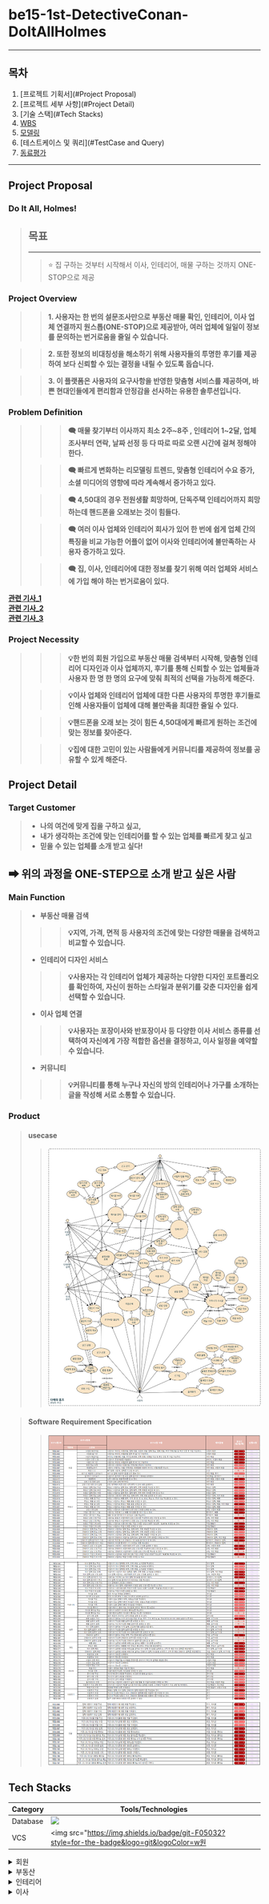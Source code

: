 # be15-1st-DetectiveConan-DoItAllHolmes

---

## 목차
1. [프로젝트 기획서](#Project Proposal)
2. [프로젝트 세부 사항](#Project Detail)
3. [기술 스택](#Tech Stacks)
4. [WBS](#WBS)
5. [모델링](#Modeling)
6. [테스트케이스 및 쿼리](#TestCase and Query)
7. [동료평가](#Feedback)

---
## Project Proposal
### Do It All, Holmes!
> ## 목표
> ---
>> ⭐ 집 구하는 것부터 시작해서 이사, 인테리어, 매물 구하는 것까지 ONE-STOP으로 제공

### Project Overview
>> **1. 사용자는 한 번의 설문조사만으로 부동산 매물 확인, 인테리어, 이사 업체 연결까지 원스톱(ONE-STOP)으로 제공받아, 여러 업체에 일일이 정보를 문의하는 번거로움을 줄일 수 있습니다.**

>> **2. 또한 정보의 비대칭성을 해소하기 위해 사용자들의 투명한 후기를 제공하여 보다 신뢰할 수 있는 결정을 내릴 수 있도록 돕습니다.** 

>> **3. 이 플랫폼은 사용자의 요구사항을 반영한 맞춤형 서비스를 제공하며, 바쁜 현대인들에게 편리함과 안정감을 선사하는 유용한 솔루션입니다.**
### Problem Definition
> 
> >> **🗨 매물 찾기부터 이사까지 최소 2주~8주 , 인테리어 1~2달, 업체 조사부터 연락, 날짜 선정 등 다 따로 따로 오랜 시간에 걸쳐 정해야 한다.**
> 
> >> **🗨 빠르게 변화하는 리모델링 트렌드, 맞춤형 인테리어 수요 증가, 소셜 미디어의 영향에 따라 계속해서 증가하고 있다.**
> 
> >> **🗨 4,50대의 경우 전원생활 희망하며, 단독주택 인테리어까지 희망 하는데 핸드폰을 오래보는 것이 힘들다.**
> 
> >> **🗨 여러 이사 업체와 인테리어 회사가 있어 한 번에 쉽게 업체 간의 특징을 비교 가능한 어플이 없어 이사와 인테리어에 불만족하는 사용자 증가하고 있다.**
> 
> >> **🗨 집, 이사, 인테리어에 대한 정보를 찾기 위해 여러 업체와 서비스에 가입 해야 하는 번거로움이 있다.**


[**관련 기사_1**](http://www.yongdal.pro/board/notice_view.html?n=45)  
[**관련 기사_2**](https://www.jutek.kr/user/selectBbsColumn.do?BBS_NUM=1374&COD03_CODE=c0318&MEN02_NUM=57&pageNum=1)  
[**관련 기사_3**](https://blog.opensurvey.co.kr/article/living-2020-2/)

### Project Necessity
> >> **💡한 번의 회원 가입으로 부동산 매물 검색부터 시작해, 맞춤형 인테리어 디자인과 이사 업체까지,  후기를 통해 신뢰할 수 있는 업체들과 사용자 한 명 한 명의 요구에 맞춰 최적의 선택을 가능하게 해준다.**
> 
> >> **💡이사 업체와 인테리어 업체에 대한 다른 사용자의 투명한 후기들로 인해 사용자들이 업체에 대해 불만족을 최대한 줄일 수 있다.**
> 
> >> **💡핸드폰을 오래 보는 것이 힘든 4,50대에게 빠르게 원하는 조건에 맞는 정보를 찾아준다.**
> 
> >> **💡집에 대한 고민이 있는 사람들에게 커뮤니티를 제공하여 정보를 공유할 수 있게 해준다.**


## Project Detail

### Target Customer
>
>- **나의 여건에 맞게 집을 구하고 싶고,**  
>- **내가 생각하는 조건에 맞는 인테리어를 할 수 있는 업체를 빠르게 찾고 싶고**
>- **믿을 수 있는 업체를 소개 받고 싶다!**
## **➡ 위의 과정을 ONE-STEP으로 소개 받고 싶은 사람**

### Main Function
> - **부동산 매물 검색**
> >> **💡지역, 가격, 면적 등 사용자의 조건에 맞는 다양한 매물을 검색하고 비교할 수 있습니다.**
> - **인테리어 디자인 서비스**
> >> **💡사용자는 각 인테리어 업체가 제공하는 다양한 디자인 포트폴리오를 확인하여, 자신이 원하는 스타일과 분위기를 갖춘 디자인을 쉽게 선택할 수 있습니다.**
> - **이사 업체 연결**
> >> **💡사용자는 포장이사와 반포장이사 등 다양한 이사 서비스 종류를 선택하여 자신에게 가장 적합한 옵션을 결정하고, 이사 일정을 예약할 수 있습니다.**
> - **커뮤니티**
> >> **💡커뮤니티를 통해 누구나 자신의 방의 인테리어나 가구를 소개하는 글을 작성해 서로 소통할 수 있습니다.**

### Product
> #### usecase
>> ![유스케이스](./images/usecase.png)

> #### Software Requirement Specification
>> ![요구사항명세서1](./images/requirement1.png)
>> ![요구사항명세서2](./images/requirement2.png)
>> ![요구사항명세서3](./images/requirement3.png)

## Tech Stacks
| Category | Tools/Technologies |  
|----------|-------------------|
| Database |<img src = "https://img.shields.io/badge/MariaDB-003545?style=for-the-badge&logo=mariadb&logoColor=white" >|
| VCS      |<img src="https://img.shields.io/badge/git-F05032?style=for-the-badge&logo=git&logoColor=w원

<details>
<summary> 회원</summary>
<div markdown="1">
</div>

<details>
<summary>로그인</summary>
<div markdown="1">

![여행 후기 신고](assets/images/여행후기신고.png)

</div>
</details>

<details>
<summary>회원가입</summary>
<div markdown="1">

![여행 후기 신고](assets/images/여행후기신고.png)

</div>
</details>

<details>
<summary>회원 정보 수정</summary>
<div markdown="1">

![여행 후기 신고](assets/images/여행후기신고.png)

</div>
</details>

<details>
<summary>회원정보찾기</summary>
<div markdown="1">

![여행 후기 신고](assets/images/여행후기신고.png)

</div>
</details>

<details>
<summary>회원신고</summary>
<div markdown="1">

![여행 후기 신고](assets/images/여행후기신고.png)

</div>
</details>

<details>
<summary>내가 쓴 이용후기 모아보기</summary>
<div markdown="1">

![여행 후기 신고](assets/images/여행후기신고.png)

</div>
</details>

<details>
<summary>즐겨찾기 모아보기</summary>
<div markdown="1">

![여행 후기 신고](assets/images/여행후기신고.png)

</div>
</details>

<details>
<summary>회원탈퇴</summary>
<div markdown="1">

![여행 후기 신고](assets/images/여행후기신고.png)

</div>
</details>

<details>
<summary>상담 신청 목록 조회</summary>
<div markdown="1">

![여행 후기 신고](assets/images/여행후기신고.png)

</div>
</details>

<details>
<summary>상담 신청 내용 상세 조회</summary>
<div markdown="1">

![여행 후기 신고](assets/images/여행후기신고.png)

</div>
</details>
</details>

<details>
<summary> 부동산</summary>
<div markdown="1">
</div>

<details>
<summary>부동산 업체 정보 작성</summary>
<div markdown="1">

![여행 후기 신고](assets/images/여행후기신고.png)

</div>
</details>

<details>
<summary>부동산 업체 정보 수정</summary>
<div markdown="1">

![여행 후기 신고](assets/images/여행후기신고.png)

</div>
</details>

<details>
<summary>부동산 업체 정보 삭제</summary>
<div markdown="1">

![여행 후기 신고](assets/images/여행후기신고.png)

</div>
</details>

<details>
<summary>부동산 업체 정보 조회</summary>
<div markdown="1">

![여행 후기 신고](assets/images/여행후기신고.png)

</div>
</details>

<details>
<summary>부동산 매물 글 작성</summary>
<div markdown="1">

![여행 후기 신고](assets/images/여행후기신고.png)

</div>
</details>

<details>
<summary>부동산 매물 글 수정</summary>
<div markdown="1">

![여행 후기 신고](assets/images/여행후기신고.png)

</div>
</details>

<details>
<summary>부동산 매물 글 조회</summary>
<div markdown="1">

![여행 후기 신고](assets/images/여행후기신고.png)

</div>
</details>

<details>
<summary>부동산 매물 글 삭제</summary>
<div markdown="1">

![여행 후기 신고](assets/images/여행후기신고.png)

</div>
</details>

<details>
<summary>상담 신청 조회</summary>
<div markdown="1">

![여행 후기 신고](assets/images/여행후기신고.png)

</div>
</details>

<details>
<summary>부동산 즐겨찾기 기능</summary>
<div markdown="1">

![여행 후기 신고](assets/images/여행후기신고.png)

</div>
</details>

<details>
<summary>부동산 즐겨찾기 취소</summary>
<div markdown="1">

![여행 후기 신고](assets/images/여행후기신고.png)

</div>
</details>

<details>
<summary>부동산 상담 신청 작성</summary>
<div markdown="1">

![여행 후기 신고](assets/images/여행후기신고.png)

</div>
</details>

<details>
<summary>부동산 상담 신청 취소</summary>
<div markdown="1">

![여행 후기 신고](assets/images/여행후기신고.png)

</div>
</details>

<details>
<summary>부동산 작업 단계 수정</summary>
<div markdown="1">

![여행 후기 신고](assets/images/여행후기신고.png)

</div>
</details>

<details>
<summary>부동산 작업 단계 조회</summary>
<div markdown="1">

![여행 후기 신고](assets/images/여행후기신고.png)

</div>
</details>
</details>

<details>
<summary> 인테리어</summary>
<div markdown="1">
</div>

<details>
<summary>인테리어 업체 정보 작성</summary>
<div markdown="1">

![여행 후기 신고](assets/images/여행후기신고.png)

</div>
</details>

<details>
<summary>인테리어 업체 정보 수정</summary>
<div markdown="1">

![여행 후기 신고](assets/images/여행후기신고.png)

</div>
</details>

<details>
<summary>인테리어 업체 정보 삭제</summary>
<div markdown="1">

![여행 후기 신고](assets/images/여행후기신고.png)

</div>
</details>

<details>
<summary>인테리어 업체 정보 조회</summary>
<div markdown="1">

![여행 후기 신고](assets/images/여행후기신고.png)

</div>
</details>

<details>
<summary>인테리어 업체 즐겨찾기 기능</summary>
<div markdown="1">

![여행 후기 신고](assets/images/여행후기신고.png)

</div>
</details>

<details>
<summary>인테리어 업체 즐겨찾기 취소</summary>
<div markdown="1">

![여행 후기 신고](assets/images/여행후기신고.png)

</div>
</details>

<details>
<summary>인테리어 상담 신청 조회</summary>
<div markdown="1">

![여행 후기 신고](assets/images/여행후기신고.png)

</div>
</details>

<details>
<summary>인테리어 상담 신청 작성</summary>
<div markdown="1">

![여행 후기 신고](assets/images/여행후기신고.png)

</div>
</details>

<details>
<summary>인테리어 상담 신청 취소</summary>
<div markdown="1">

![여행 후기 신고](assets/images/여행후기신고.png)

</div>
</details>

<details>
<summary>인테리어 작업 단계 수정</summary>
<div markdown="1">

![여행 후기 신고](assets/images/여행후기신고.png)

</div>
</details>

<details>
<summary>인테리어 작업 단계 조회</summary>
<div markdown="1">

![여행 후기 신고](assets/images/여행후기신고.png)

</div>
</details>

<details>
<summary>인테리어 게시글 작성</summary>
<div markdown="1">

![여행 후기 신고](assets/images/여행후기신고.png)

</div>
</details>

<details>
<summary>인테리어 게시글 수정</summary>
<div markdown="1">

![여행 후기 신고](assets/images/여행후기신고.png)

</div>
</details>

<details>
<summary>인테리어 게시글 삭제</summary>
<div markdown="1">

![여행 후기 신고](assets/images/여행후기신고.png)

</div>
</details>

<details>
<summary>인테리어 게시글 조회</summary>
<div markdown="1">

![여행 후기 신고](assets/images/여행후기신고.png)

</div>
</details>
</details>

<details>
<summary> 이사</summary>
<div markdown="1">
</div>

<details>
<summary>이사 업체 정보 작성</summary>
<div markdown="1">

![여행 후기 신고](assets/images/여행후기신고.png)

</div>
</details>

<details>
<summary>이사 업체 정보 수정</summary>
<div markdown="1">

![여행 후기 신고](assets/images/여행후기신고.png)

</div>
</details>
<details>
<summary>이사 업체 정보 삭제</summary>
<div markdown="1">

![여행 후기 신고](assets/images/여행후기신고.png)

</div>
</details>

<details>
<summary>이사 업체 정보 조회</summary>
<div markdown="1">

![여행 후기 신고](assets/images/여행후기신고.png)

</div>
</details>

<details>
<summary>이사 업체 상담 신청 조회</summary>
<div markdown="1">

![여행 후기 신고](assets/images/여행후기신고.png)

</div>
</details>

<details>
<summary>이사 업체 즐겨찾기 기능</summary>
<div markdown="1">

![여행 후기 신고](assets/images/여행후기신고.png)

</div>
</details>

<details>
<summary>이사 업체 즐겨찾기 취소</summary>
<div markdown="1">

![여행 후기 신고](assets/images/여행후기신고.png)

</div>
</details>

<details>
<summary>이사 업체 상담 신청 작성</summary>
<div markdown="1">

![여행 후기 신고](assets/images/여행후기신고.png)

</div>
</details>

<details>
<summary>이사 업체 상담 신청 취소</summary>
<div markdown="1">

![여행 후기 신고](assets/images/여행후기신고.png)

</div>
</details>

<details>
<summary>이사 작업 단계 수정</summary>
<div markdown="1">

![여행 후기 신고](assets/images/여행후기신고.png)

</div>
</details>

<details>
<summary>이사 작업 단계 조회</summary>
<div markdown="1">

![여행 후기 신고](assets/images/여행후기신고.png)

</div>
</details>

<details>
<summary>이사 업체 게시글 작성</summary>
<div markdown="1">

![여행 후기 신고](assets/images/여행후기신고.png)

</div>
</details>

<details>
<summary>이사 업체 게시글 수정</summary>
<div markdown="1">

![여행 후기 신고](assets/images/여행후기신고.png)

</div>
</details>

<details>
<summary>이사 업체 게시글 삭제</summary>
<div markdown="1">

![여행 후기 신고](assets/images/여행후기신고.png)

</div>
</details>

<details>
<summary>이사 업체 게시글 조회</summary>
<div markdown="1">

![여행 후기 신고](assets/images/여행후기신고.png)

</div>
</details>
</details>
